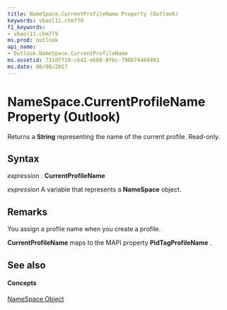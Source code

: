 ```yaml
---
title: NameSpace.CurrentProfileName Property (Outlook)
keywords: vbaol11.chm779
f1_keywords:
- vbaol11.chm779
ms.prod: outlook
api_name:
- Outlook.NameSpace.CurrentProfileName
ms.assetid: 731df710-cb42-eb68-8fbc-790b74468491
ms.date: 06/08/2017
---
```



# NameSpace.CurrentProfileName Property (Outlook)

Returns a  **String** representing the name of the current profile. Read-only.


## Syntax

 _expression_ . **CurrentProfileName**

 _expression_ A variable that represents a **NameSpace** object.


## Remarks

You assign a profile name when you create a profile. 

 **CurrentProfileName** maps to the MAPI property **PidTagProfileName** .


## See also


#### Concepts


[NameSpace Object](namespace-object-outlook.md)

